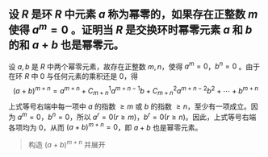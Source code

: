 ## 设 $R$ 是环 $R$ 中元素 $a$ 称为幂零的，如果存在正整数 $m$ 使得 $a^m=0$ 。证明当 $R$ 是交换环时幂零元素 $a$ 和 $b$ 的和 $a+b$ 也是幂零元。

设 $a,b$ 是 $R$ 中两个幂零元素，故存在正整数 $m,n$，使得 $a^m=0$，$b^n=0$ 。由于在环 $R$ 中 $0$ 与任何元素的乘积还是 $0$，得
$$(a+b)^{m+n}=a^{m+n}+C_{m+n}^1a^{m+n-1}b+C_{m+n}^2a^{m+n-2}b^2+\cdots+b^{m+n}$$
上式等号右端中每一项中 $a$ 的指数 $\ge m$ 或 $b$ 的指数 $\ge n$，至少有一项成立。因为 $a^m=0$，$b^n=0$，所以 $a^r=0(r\ge m)$，$b^r=0(r\ge n)$。因此，上式等号右端各项均为 $0$，从而 $(a+b)^{m+n}=0$，即 $a+b$ 也是幂零元素。
> 构造 $(a+b)^{m+n}$ 并展开

